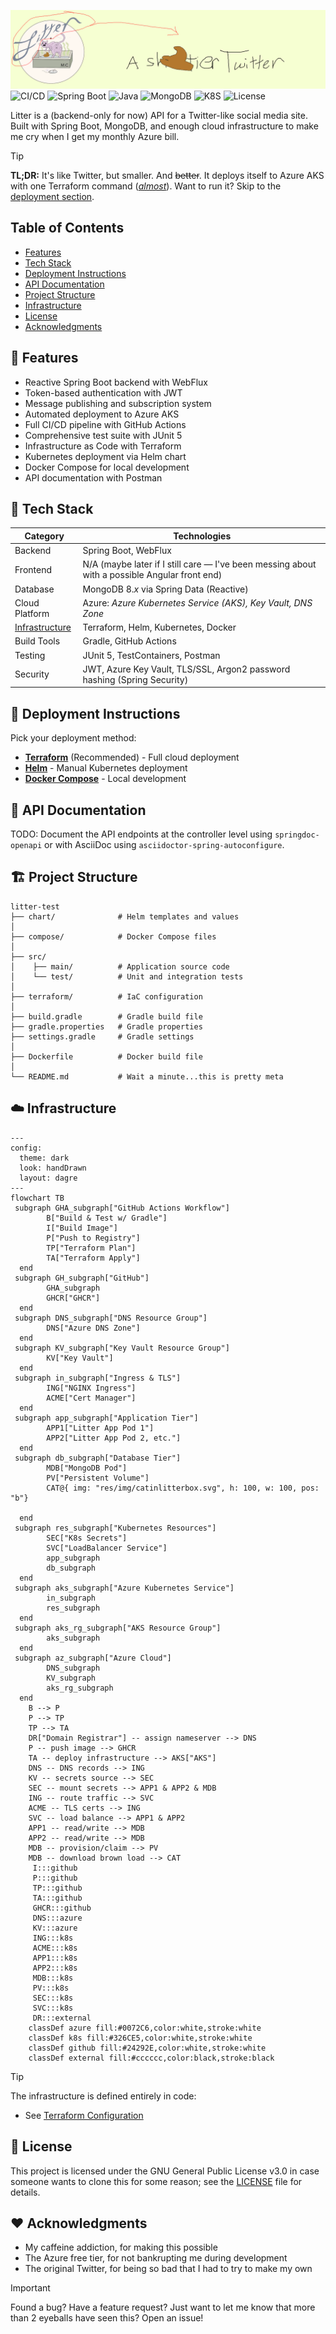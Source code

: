 ![Litter Banner](res/img/litter_banner_2950x738.png)
![CI/CD](https://img.shields.io/github/workflow/status/mchar7/litter/Build%20and%20Deploy%20with%20Terraform?style=for-the-badge&logo=github&label=CI/CD)
![Spring Boot](https://img.shields.io/badge/Spring%20Boot-3.4.1-brightgreen?style=for-the-badge&logo=spring-boot)
![Java](https://img.shields.io/badge/Java-Corretto%2021-orange?style=for-the-badge&logo=openjdk)
![MongoDB](https://img.shields.io/badge/MongoDB-8.0-green?style=for-the-badge&logo=mongodb)
![K8S](https://img.shields.io/badge/K8S-Azure%20AKS-blue?style=for-the-badge&logo=kubernetes)
![License](https://img.shields.io/badge/License-GPL%20v3-blue?style=for-the-badge&logo=gnu)

Litter is a (backend-only for now) API for a Twitter-like social media site. Built with Spring Boot, MongoDB, and enough
cloud infrastructure to make me cry when I get my monthly Azure bill.

> [!TIP]
> **TL;DR:** It's like Twitter, but smaller.
> And ~~better~~.
> It deploys itself to Azure AKS with one Terraform command ([*almost*](terraform/README.md)).
> Want to run it? Skip to the [deployment section](#rocket-deployment-instructions).

## Table of Contents

- [Features](#rocket-features)
- [Tech Stack](#wrench-tech-stack)
- [Deployment Instructions](#rocket-deployment-instructions)
- [API Documentation](#book-api-documentation)
- [Project Structure](#building_construction-project-structure)
- [Infrastructure](#cloud-infrastructure)
- [License](#scroll-license)
- [Acknowledgments](#heart-acknowledgments)

## :rocket: Features

* Reactive Spring Boot backend with WebFlux
* Token-based authentication with JWT
* Message publishing and subscription system
* Automated deployment to Azure AKS
* Full CI/CD pipeline with GitHub Actions
* Comprehensive test suite with JUnit 5
* Infrastructure as Code with Terraform
* Kubernetes deployment via Helm chart
* Docker Compose for local development
* API documentation with Postman

## :wrench: Tech Stack

| Category                                | Technologies                                                                                  |
|-----------------------------------------|-----------------------------------------------------------------------------------------------|
| Backend                                 | Spring Boot, WebFlux                                                                          |
| Frontend                                | N/A (maybe later if I still care — I've been messing about with a possible Angular front end) |
| Database                                | MongoDB 8.*x* via Spring Data (Reactive)                                                      |
| Cloud Platform                          | Azure: _Azure Kubernetes Service (AKS), Key Vault, DNS Zone_                                  |
| [Infrastructure](#cloud-infrastructure) | Terraform, Helm, Kubernetes, Docker                                                           |
| Build Tools                             | Gradle, GitHub Actions                                                                        |
| Testing                                 | JUnit 5, TestContainers, Postman                                                              |
| Security                                | JWT, Azure Key Vault, TLS/SSL, Argon2 password hashing (Spring Security)                      |

## :rocket: Deployment Instructions

Pick your deployment method:

* [**Terraform**](terraform/README.md) (Recommended) - Full cloud deployment
* [**Helm**](chart/README.md) - Manual Kubernetes deployment
* [**Docker Compose**](compose/README.md) - Local development

## :book: API Documentation

TODO: Document the API endpoints at the controller level using `springdoc-openapi` or with AsciiDoc using
`asciidoctor-spring-autoconfigure`.

## :building_construction: Project Structure

```
litter-test
├── chart/              # Helm templates and values
│
├── compose/            # Docker Compose files
│
├── src/
│    ├── main/          # Application source code
│    └── test/          # Unit and integration tests
│
├── terraform/          # IaC configuration
│
├── build.gradle        # Gradle build file
├── gradle.properties   # Gradle properties
├── settings.gradle     # Gradle settings
│
├── Dockerfile          # Docker build file
│
└── README.md           # Wait a minute...this is pretty meta
```

## :cloud: Infrastructure

```mermaid
---
config:
  theme: dark
  look: handDrawn
  layout: dagre
---
flowchart TB
 subgraph GHA_subgraph["GitHub Actions Workflow"]
        B["Build & Test w/ Gradle"]
        I["Build Image"]
        P["Push to Registry"]
        TP["Terraform Plan"]
        TA["Terraform Apply"]
  end
 subgraph GH_subgraph["GitHub"]
        GHA_subgraph
        GHCR["GHCR"]
  end
 subgraph DNS_subgraph["DNS Resource Group"]
        DNS["Azure DNS Zone"]
  end
 subgraph KV_subgraph["Key Vault Resource Group"]
        KV["Key Vault"]
  end
 subgraph in_subgraph["Ingress & TLS"]
        ING["NGINX Ingress"]
        ACME["Cert Manager"]
  end
 subgraph app_subgraph["Application Tier"]
        APP1["Litter App Pod 1"]
        APP2["Litter App Pod 2, etc."]
  end
 subgraph db_subgraph["Database Tier"]
        MDB["MongoDB Pod"]
        PV["Persistent Volume"]
        CAT@{ img: "res/img/catinlitterbox.svg", h: 100, w: 100, pos: "b"}

  end
 subgraph res_subgraph["Kubernetes Resources"]
        SEC["K8s Secrets"]
        SVC["LoadBalancer Service"]
        app_subgraph
        db_subgraph
  end
 subgraph aks_subgraph["Azure Kubernetes Service"]
        in_subgraph
        res_subgraph
  end
 subgraph aks_rg_subgraph["AKS Resource Group"]
        aks_subgraph
  end
 subgraph az_subgraph["Azure Cloud"]
        DNS_subgraph
        KV_subgraph
        aks_rg_subgraph
  end
    B --> P
    P --> TP
    TP --> TA
    DR["Domain Registrar"] -- assign nameserver --> DNS
    P -- push image --> GHCR
    TA -- deploy infrastructure --> AKS["AKS"]
    DNS -- DNS records --> ING
    KV -- secrets source --> SEC
    SEC -- mount secrets --> APP1 & APP2 & MDB
    ING -- route traffic --> SVC
    ACME -- TLS certs --> ING
    SVC -- load balance --> APP1 & APP2
    APP1 -- read/write --> MDB
    APP2 -- read/write --> MDB
    MDB -- provision/claim --> PV
    MDB -- download brown load --> CAT
     I:::github
     P:::github
     TP:::github
     TA:::github
     GHCR:::github
     DNS:::azure
     KV:::azure
     ING:::k8s
     ACME:::k8s
     APP1:::k8s
     APP2:::k8s
     MDB:::k8s
     PV:::k8s
     SEC:::k8s
     SVC:::k8s
     DR:::external
    classDef azure fill:#0072C6,color:white,stroke:white
    classDef k8s fill:#326CE5,color:white,stroke:white
    classDef github fill:#24292E,color:white,stroke:white
    classDef external fill:#cccccc,color:black,stroke:black
```

> [!TIP]
> The infrastructure is defined entirely in code:
>
> * See [Terraform Configuration](terraform/README.md)

## :scroll: License

This project is licensed under the GNU General Public License v3.0 in case someone wants to clone this for some reason;
see the [LICENSE](LICENSE) file for details.

## :heart: Acknowledgments

* My caffeine addiction, for making this possible
* The Azure free tier, for not bankrupting me during development
* The original Twitter, for being so bad that I had to try to make my own

> [!IMPORTANT]
> Found a bug? Have a feature request? Just want to let me know that more than 2 eyeballs have seen this? Open an issue!
